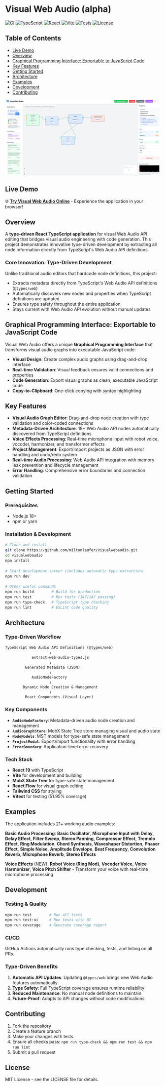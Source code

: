 # Visual Web Audio (alpha)

[![CI](https://github.com/miltonlaufer/visualwebaudio/actions/workflows/pr-checks.yml/badge.svg)](https://github.com/miltonlaufer/visualwebaudio/actions/workflows/pr-checks.yml)
[![TypeScript](https://img.shields.io/badge/TypeScript-5.6-blue?logo=typescript)](https://www.typescriptlang.org/)
[![React](https://img.shields.io/badge/React-19-blue?logo=react)](https://reactjs.org/)
[![Vite](https://img.shields.io/badge/Vite-6.3-646CFF?logo=vite)](https://vitejs.dev/)
[![Tests](https://img.shields.io/badge/Tests-147%2F147%20passing-brightgreen)](https://github.com/miltonlaufer/visualwebaudio)
[![License](https://img.shields.io/badge/License-MIT-green.svg)](LICENSE)

## Table of Contents

- [Live Demo](#live-demo)
- [Overview](#overview)
- [Graphical Programming Interface: Exportable to JavaScript Code](#graphical-programming-interface-exportable-to-javascript-code)
- [Key Features](#key-features)
- [Getting Started](#getting-started)
- [Architecture](#architecture)
- [Examples](#examples)
- [Development](#development)
- [Contributing](#contributing)

![Visual Web Audio Preview](public/preview.png)

## Live Demo

🌐 **[Try Visual Web Audio Online](https://www.miltonlaufer.com.ar/visualwebaudio/)** - Experience the application in your browser!

## Overview

A **type-driven React TypeScript application** for visual Web Audio API editing that bridges visual audio engineering with code generation. This project demonstrates innovative type-driven development by extracting all node information directly from TypeScript's Web Audio API definitions.

### Core Innovation: Type-Driven Development

Unlike traditional audio editors that hardcode node definitions, this project:
- Extracts metadata directly from TypeScript's Web Audio API definitions (`@types/web`)
- Automatically discovers new nodes and properties when TypeScript definitions are updated
- Ensures type safety throughout the entire application
- Stays current with Web Audio API evolution without manual updates

## Graphical Programming Interface: Exportable to JavaScript Code

Visual Web Audio offers a unique **Graphical Programming Interface** that transforms visual audio graphs into executable JavaScript code:
- **Visual Design**: Create complex audio graphs using drag-and-drop interface
- **Real-time Validation**: Visual feedback ensures valid connections and properties
- **Code Generation**: Export visual graphs as clean, executable JavaScript code
- **Copy-to-Clipboard**: One-click copying with syntax highlighting

## Key Features

- **Visual Audio Graph Editor**: Drag-and-drop node creation with type validation and color-coded connections
- **Metadata-Driven Architecture**: 18+ Web Audio API nodes automatically discovered from TypeScript definitions
- **Voice Effects Processing**: Real-time microphone input with robot voice, vocoder, harmonizer, and transformer effects
- **Project Management**: Export/Import projects as JSON with error handling and undo/redo system
- **Real-time Audio Processing**: Web Audio API integration with memory leak prevention and lifecycle management
- **Error Handling**: Comprehensive error boundaries and connection validation

## Getting Started

### Prerequisites
- Node.js 18+ 
- npm or yarn

### Installation & Development

```bash
# Clone and install
git clone https://github.com/miltonlaufer/visualwebaudio.git
cd visualwebaudio
npm install

# Start development server (includes automatic type extraction)
npm run dev

# Other useful commands
npm run build        # Build for production
npm run test         # Run tests (147/147 passing)
npm run type-check   # TypeScript type checking
npm run lint         # ESLint code quality
```

## Architecture

### Type-Driven Workflow

```
TypeScript Web Audio API Definitions (@types/web)
                    ↓
            extract-web-audio-types.js
                    ↓
         Generated Metadata (JSON)
                    ↓
            AudioNodeFactory
                    ↓
        Dynamic Node Creation & Management
                    ↓
         React Components (Visual Layer)
```

### Key Components

- **`AudioNodeFactory`**: Metadata-driven audio node creation and management
- **`AudioGraphStore`**: MobX State Tree store managing visual and audio state
- **`NodeModels`**: MST models for type-safe state management
- **`ProjectModal`**: Export/import functionality with error handling
- **`ErrorBoundary`**: Application-level error recovery

### Tech Stack

- **React 19** with TypeScript
- **Vite** for development and building
- **MobX State Tree** for type-safe state management
- **React Flow** for visual graph editing
- **Tailwind CSS** for styling
- **Vitest** for testing (51.95% coverage)

## Examples

The application includes 21+ working audio examples:

**Basic Audio Processing**: **Basic Oscillator**, **Microphone Input with Delay**, **Delay Effect**, **Filter Sweep**, **Stereo Panning**, **Compressor Effect**, **Tremolo Effect**, **Ring Modulation**, **Chord Synthesis**, **Waveshaper Distortion**, **Phaser Effect**, **Simple Noise**, **Amplitude Envelope**, **Beat Frequency**, **Convolution Reverb**, **Microphone Reverb**, **Stereo Effects**

**Voice Effects** (NEW): **Robot Voice (Ring Mod)**, **Vocoder Voice**, **Voice Harmonizer**, **Voice Pitch Shifter** - Transform your voice with real-time microphone processing

## Development

### Testing & Quality
```bash
npm run test        # Run all tests
npm run test:ui     # Run tests with UI
npm run coverage    # Generate coverage report
```

### CI/CD
GitHub Actions automatically runs type checking, tests, and linting on all PRs.

### Type-Driven Benefits
1. **Automatic API Updates**: Updating `@types/web` brings new Web Audio features automatically
2. **Type Safety**: Full TypeScript coverage ensures runtime reliability
3. **Reduced Maintenance**: No manual node definitions to maintain
4. **Future-Proof**: Adapts to API changes without code modifications

## Contributing

1. Fork the repository
2. Create a feature branch
3. Make your changes with tests
4. Ensure all checks pass: `npm run type-check && npm run test && npm run lint`
5. Submit a pull request

## License

MIT License - see the LICENSE file for details.

